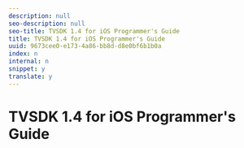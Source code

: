 ```yaml
---
description: null
seo-description: null
seo-title: TVSDK 1.4 for iOS Programmer's Guide
title: TVSDK 1.4 for iOS Programmer's Guide
uuid: 9673cee0-e173-4a86-bb8d-d8e0bf6b1b0a
index: n
internal: n
snippet: y
translate: y
---
```


# TVSDK 1.4 for iOS Programmer's Guide


